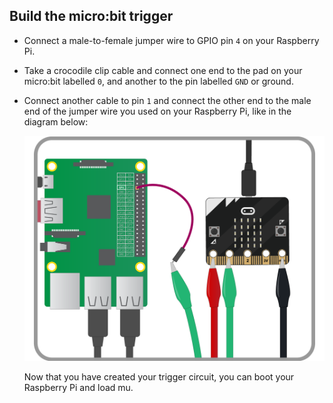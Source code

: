 ## Build the micro:bit trigger

- Connect a male-to-female jumper wire to GPIO pin `4` on your Raspberry Pi. 
- Take a crocodile clip cable and connect one end to the pad on your micro:bit labelled `0`, and another to the pin labelled `GND` or ground.
- Connect another cable to pin `1` and connect the other end to the male end of the jumper wire you used on your Raspberry Pi, like in the diagram below:

	![](images/microbit-trigger-diagram.png)

	Now that you have created your trigger circuit, you can boot your Raspberry Pi and load mu. 

